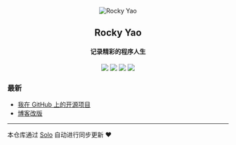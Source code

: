<p align="center"><img alt="Rocky Yao" src="https://static.b3log.org/images/brand/solo-32.png"></p><h2 align="center">
Rocky Yao
</h2>

<h4 align="center">记录精彩的程序人生</h4>
<p align="center"><a title="Rocky Yao" target="_blank" href="https://github.com/RockyYao/solo-blog"><img src="https://img.shields.io/github/last-commit/RockyYao/solo-blog.svg?style=flat-square&color=FF9900"></a>
<a title="GitHub repo size in bytes" target="_blank" href="https://github.com/RockyYao/solo-blog"><img src="https://img.shields.io/github/repo-size/RockyYao/solo-blog.svg?style=flat-square"></a>
<a title="Solo Version" target="_blank" href="https://github.com/b3log/solo/releases"><img src="https://img.shields.io/badge/solo-3.6.4-f1e05a.svg?style=flat-square&color=blueviolet"></a>
<a title="Hits" target="_blank" href="https://github.com/b3log/hits"><img src="https://hits.b3log.org/RockyYao/solo-blog.svg"></a></p>

### 最新

* [我在 GitHub 上的开源项目](http://www.yaoqingjia.cn/my-github-repos)
* [博客改版](http://www.yaoqingjia.cn/articles/2019/08/28/1566967457788.html)



---

本仓库通过 [Solo](https://github.com/b3log/solo) 自动进行同步更新 ❤️ 